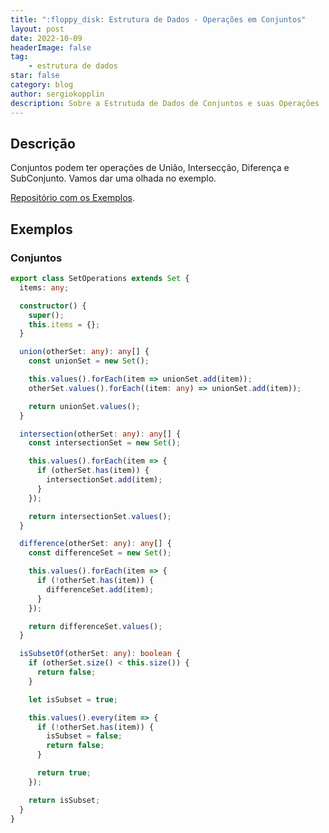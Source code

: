 ```yaml
---
title: ":floppy_disk: Estrutura de Dados - Operações em Conjuntos"
layout: post
date: 2022-10-09
headerImage: false
tag:
    - estrutura de dados
star: false
category: blog
author: sergiokopplin
description: Sobre a Estrutuda de Dados de Conjuntos e suas Operações
---
```


## Descrição

Conjuntos podem ter operações de União, Intersecção, Diferença e SubConjunto. Vamos dar uma olhada no exemplo.

[Repositório com os Exemplos](https://github.com/sergiokopplin/livro-estrutura-de-dados-e-algoritmos-js).

## Exemplos

### Conjuntos

```ts
export class SetOperations extends Set {
  items: any;

  constructor() {
    super();
    this.items = {};
  }

  union(otherSet: any): any[] {
    const unionSet = new Set();

    this.values().forEach(item => unionSet.add(item));
    otherSet.values().forEach((item: any) => unionSet.add(item));

    return unionSet.values();
  }

  intersection(otherSet: any): any[] {
    const intersectionSet = new Set();

    this.values().forEach(item => {
      if (otherSet.has(item)) {
        intersectionSet.add(item);
      }
    });

    return intersectionSet.values();
  }

  difference(otherSet: any): any[] {
    const differenceSet = new Set();

    this.values().forEach(item => {
      if (!otherSet.has(item)) {
        differenceSet.add(item);
      }
    });

    return differenceSet.values();
  }

  isSubsetOf(otherSet: any): boolean {
    if (otherSet.size() < this.size()) {
      return false;
    }

    let isSubset = true;

    this.values().every(item => {
      if (!otherSet.has(item)) {
        isSubset = false;
        return false;
      }

      return true;
    });

    return isSubset;
  }
}
```
